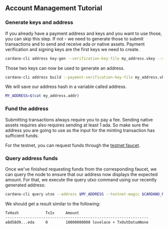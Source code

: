 
## Account Management Tutorial

### Generate keys and address

If you already have a payment address and keys and you want to use those, you can skip this step. If not - we need to generate those to submit transactions and to send and receive ada or native assets. Payment verification and signing keys are the first keys we need to create.

```sh
cardano-cli address key-gen --verification-key-file my_address.vkey --signing-key-file my_address.skey
```

Those two keys can now be used to generate an address.

```sh
cardano-cli address build --payment-verification-key-file my_address.vkey --out-file my_address.addr --testnet-magic $CARDANO_NODE_MAGIC
```

We will save our address hash in a variable called address.

```sh
MY_ADDRESS=$(cat my_address.addr)
```

### Fund the address

Submitting transactions always require you to pay a fee. Sending native assets requires also requires sending at least 1 ada. So make sure the address you are going to use as the input for the minting transaction has sufficient funds.

For the testnet, you can request funds through the [testnet faucet](https://docs.cardano.org/cardano-testnet/tools/faucet).

### Query address funds

Once we've finished requesting funds from the corresponding faucet, we can query the node to ensure that our address now displays the expected amount. For that, we execute the query utxo command using our recently generated address:

```sh
cardano-cli query utxo --address $MY_ADDRESS --testnet-magic $CARDANO_NODE_MAGIC
```

We should get a result similar to the following:

```sh
TxHash            TxIx     Amount
----------------------------------------------------------------
a8d58d9...eda     0        10000000000 lovelace + TxOutDatumNone
```
